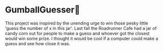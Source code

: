 # GumballGuesser🍬
This project was inspired by the unending urge to win those pesky little 'guess the number of x in this jar'. Last fall the Roadrunner Cafe had a jar of candy corn out for people
to make a guess and whoever got the closest would win some prize. I thought it would be cool if a computer could make a guess and see how close it was.
